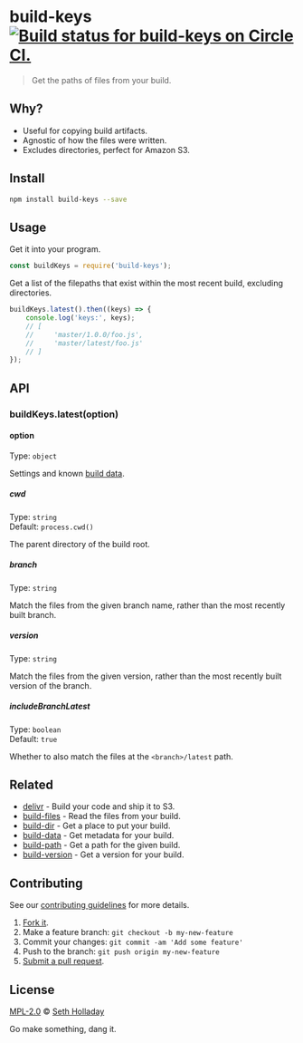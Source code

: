 # build-keys [![Build status for build-keys on Circle CI.](https://img.shields.io/circleci/project/sholladay/build-keys/master.svg "Circle Build Status")](https://circleci.com/gh/sholladay/build-keys "Build Keys Builds")

> Get the paths of files from your build.

## Why?

 - Useful for copying build artifacts.
 - Agnostic of how the files were written.
 - Excludes directories, perfect for Amazon S3.

## Install

```sh
npm install build-keys --save
```

## Usage

Get it into your program.

```js
const buildKeys = require('build-keys');
```

Get a list of the filepaths that exist within the most recent build, excluding directories.

```js
buildKeys.latest().then((keys) => {
    console.log('keys:', keys);
    // [
    //     'master/1.0.0/foo.js',
    //     'master/latest/foo.js'
    // ]
});
```

## API

### buildKeys.latest(option)

#### option

Type: `object`

Settings and known [build data](https://github.com/sholladay/build-data).

##### cwd

Type: `string`<br>
Default: `process.cwd()`

The parent directory of the build root.

##### branch

Type: `string`

Match the files from the given branch name, rather than the most recently built branch.

##### version

Type: `string`

Match the files from the given version, rather than the most recently built version of the branch.

##### includeBranchLatest

Type: `boolean`<br>
Default: `true`

Whether to also match the files at the `<branch>/latest` path.

## Related

 - [delivr](https://github.com/sholladay/delivr) - Build your code and ship it to S3.
 - [build-files](https://github.com/sholladay/build-files) - Read the files from your build.
 - [build-dir](https://github.com/sholladay/build-dir) - Get a place to put your build.
 - [build-data](https://github.com/sholladay/build-data) - Get metadata for your build.
 - [build-path](https://github.com/sholladay/build-path) - Get a path for the given build.
 - [build-version](https://github.com/sholladay/build-version) - Get a version for your build.

## Contributing

See our [contributing guidelines](https://github.com/sholladay/build-keys/blob/master/CONTRIBUTING.md "The guidelines for participating in this project.") for more details.

1. [Fork it](https://github.com/sholladay/build-keys/fork).
2. Make a feature branch: `git checkout -b my-new-feature`
3. Commit your changes: `git commit -am 'Add some feature'`
4. Push to the branch: `git push origin my-new-feature`
5. [Submit a pull request](https://github.com/sholladay/build-keys/compare "Submit code to this project for review.").

## License

[MPL-2.0](https://github.com/sholladay/build-keys/blob/master/LICENSE "The license for build-keys.") © [Seth Holladay](http://seth-holladay.com "Author of build-keys.")

Go make something, dang it.
